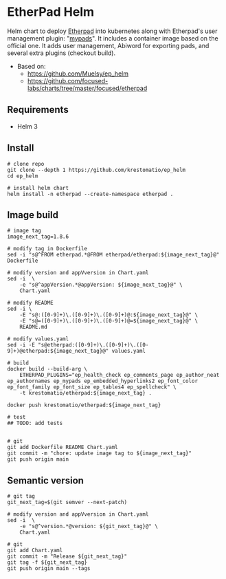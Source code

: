 # EtherPad Helm
Helm chart to deploy [Etherpad](https://github.com/ether/etherpad-lite) into kubernetes along with Etherpad's user management plugin:  "[mypads](https://www.npmjs.com/package/ep_mypads)".
It includes a container image based on the official one. It adds user management, Abiword for exporting pads, and several extra plugins (checkout build).

* Based on:
  - https://github.com/Muelsy/ep_helm
  - https://github.com/focused-labs/charts/tree/master/focused/etherpad

## Requirements
* Helm 3

## Install
```
# clone repo
git clone --depth 1 https://github.com/krestomatio/ep_helm
cd ep_helm

# install helm chart
helm install -n etherpad --create-namespace etherpad .
```

## Image build
```
# image tag
image_next_tag=1.8.6

# modify tag in Dockerfile
sed -i "s@^FROM etherpad.*@FROM etherpad/etherpad:${image_next_tag}@" Dockerfile

# modify version and appVversion in Chart.yaml
sed -i  \
    -e "s@^appVersion.*@appVersion: ${image_next_tag}@" \
    Chart.yaml

# modify README
sed -i \
    -E "s@:([0-9]+)\.([0-9]+)\.([0-9]+)@:${image_next_tag}@" \
    -E "s@=([0-9]+)\.([0-9]+)\.([0-9]+)@=${image_next_tag}@" \
    README.md

# modify values.yaml
sed -i -E "s@etherpad:([0-9]+)\.([0-9]+)\.([0-9]+)@etherpad:${image_next_tag}@" values.yaml

# build
docker build --build-arg \
    ETHERPAD_PLUGINS="ep_health_check ep_comments_page ep_author_neat ep_authornames ep_mypads ep_embedded_hyperlinks2 ep_font_color ep_font_family ep_font_size ep_tables4 ep_spellcheck" \
    -t krestomatio/etherpad:${image_next_tag} .

docker push krestomatio/etherpad:${image_next_tag}

# test
## TODO: add tests


# git
git add Dockerfile README Chart.yaml
git commit -m "chore: update image tag to ${image_next_tag}"
git push origin main
```

## Semantic version
```
# git tag
git_next_tag=$(git semver --next-patch)

# modify version and appVversion in Chart.yaml
sed -i  \
    -e "s@^version.*@version: ${git_next_tag}@" \
    Chart.yaml

# git
git add Chart.yaml
git commit -m "Release ${git_next_tag}"
git tag -f ${git_next_tag}
git push origin main --tags
```
